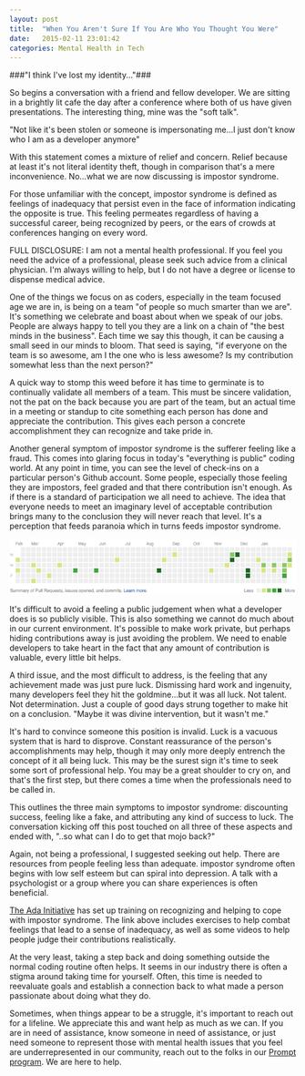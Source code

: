 ```yaml
---
layout: post
title:  "When You Aren't Sure If You Are Who You Thought You Were"
date:   2015-02-11 23:01:42
categories: Mental Health in Tech
---
```


###"I think I've lost my identity..."###

So begins a conversation with a friend and fellow developer.  We are sitting in a brightly lit cafe the day after a conference where both of us have given presentations.  The interesting thing, mine was the "soft talk".

"Not like it's been stolen or someone is impersonating me...I just don't know who I am as a developer anymore"

With this statement comes a mixture of relief and concern.  Relief because at least it's not literal identity theft, though in comparison that's a mere inconvenience.  No...what we are now discussing is impostor syndrome.

For those unfamiliar with the concept, impostor syndrome is defined as feelings of inadequacy that persist even in the face of information indicating the opposite is true.  This feeling permeates regardless of having a successful career, being recognized by peers, or the ears of crowds at conferences hanging on every word.

FULL DISCLOSURE: I am not a mental health professional.  If you feel you need the advice of a professional, please seek such advice from a clinical physician.  I'm always willing to help, but I do not have a degree or license to dispense medical advice.

One of the things we focus on as coders, especially in the team focused age we are in, is being on a team "of people so much smarter than we are".  It's something we celebrate and boast about when we speak of our jobs.  People are always happy to tell you they are a link on a chain of "the best minds in the business".  Each time we say this though, it can be causing a small seed in our minds to bloom.  That seed is saying, "if everyone on the team is so awesome, am I the one who is less awesome?  Is my contribution somewhat less than the next person?"

A quick way to stomp this weed before it has time to germinate is to continually validate all members of a team.  This must be sincere validation, not the pat on the back because you are part of the team, but an actual time in a meeting or standup to cite something each person has done and appreciate the contribution.  This gives each person a concrete accomplishment they can recognize and take pride in.

Another general symptom of impostor syndrome is the sufferer feeling like a fraud. This comes into glaring focus in today's "everything is public" coding world.  At any point in time, you can see the level of check-ins on a particular person's Github account.  Some people, especially those feeling they are impostors, feel graded and that there contribution isn't enough.  As if there is a standard of participation we all need to achieve.  The idea that everyone needs to meet an imaginary level of acceptable contribution brings many to the conclusion they will never reach that level.  It's a perception that feeds paranoia which in turns feeds impostor syndrome.

![](/images/githubshot.png)


It's difficult to avoid a feeling a public judgement when what a developer does is so publicly visible.  This is also something we cannot do much about in our current environment.  It's possible to make work private, but perhaps hiding contributions away is just avoiding the problem.  We need to enable developers to take heart in the fact that any amount of contribution is valuable, every little bit helps.

A third issue, and the most difficult to address, is the feeling that any achievement made was just pure luck.  Dismissing hard work and ingenuity, many developers feel they hit the goldmine...but it was all luck.  Not talent.  Not determination.  Just a couple of good days strung together to make hit on a conclusion.  "Maybe it was divine intervention, but it wasn't me."

It's hard to convince someone this position is invalid.  Luck is a vacuous system that is hard to disprove.  Constant reassurance of the person's accomplishments may help, though it may only more deeply entrench the concept of it all being luck.  This may be the surest sign it's time to seek some sort of professional help.  You may be a great shoulder to cry on, and that's the first step, but there comes a time when the professionals need to be called in.

This outlines the three main symptoms to impostor syndrome: discounting success, feeling like a fake, and attributing any kind of success to luck.  The conversation kicking off this post touched on all three of these aspects and ended with, "..so what can I do to get that mojo back?"

Again, not being a professional, I suggested seeking out help.  There are resources from people feeling less than adequate.  impostor syndrome often begins with low self esteem but can spiral into depression.  A talk with a psychologist or a group where you can share experiences is often beneficial.

[The Ada Initiative](https://adainitiative.org/what-we-do/impostor-syndrome-training/) has set up training on recognizing and helping to cope with impostor syndrome.  The link above includes exercises to help combat feelings that lead to a sense of inadequacy, as well as some videos to help people judge their contributions realistically.

At the very least, taking a step back and doing something outside the normal coding routine often helps.  It seems in our industry there is often a stigma around taking time for yourself.  Often, this time is needed to reevaluate goals and establish a connection back to what made a person passionate about doing what they do.

Sometimes, when things appear to be a struggle, it's important to reach out for a lifeline.  We appreciate this and want help as much as we can.  If you are in need of assistance, know someone in need of assistance, or just need someone to represent those with mental health issues that you feel are underrepresented in our community, reach out to the folks in our [Prompt program](http://mhprompt.org/).  We are here to help.
